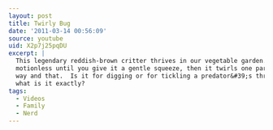 ```yaml
---
layout: post
title: Twirly Bug
date: '2011-03-14 00:56:09'
source: youtube
uid: X2p7j25pqDU
excerpt: |
  This legendary reddish-brown critter thrives in our vegetable garden.  It&#39;s
  motionless until you give it a gentle squeeze, then it twirls one part this
  way and that.  Is it for digging or for tickling a predator&#39;s throat?  And
  what is it exactly?
tags:
  - Videos
  - Family
  - Nerd
---
```

